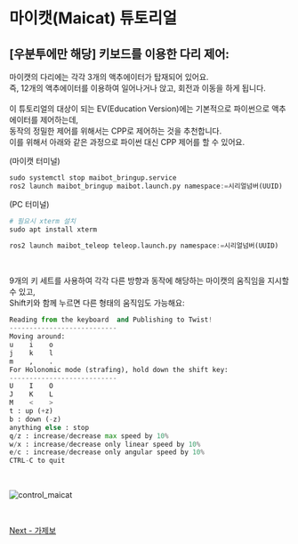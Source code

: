# 마이캣(Maicat) 튜토리얼
## [우분투에만 해당] 키보드를 이용한 다리 제어:

마이캣의 다리에는 각각 3개의 액추에이터가 탑재되어 있어요.<br/>
즉, 12개의 액추에이터를 이용하여 일어나거나 앉고, 회전과 이동을 하게 됩니다.<br/>
<br/>
이 튜토리얼의 대상이 되는 EV(Education Version)에는 기본적으로 파이썬으로 액추에이터를 제어하는데,<br/>
동작의 정밀한 제어를 위해서는 CPP로 제어하는 것을 추천합니다.<br/>
이를 위해서 아래와 같은 과정으로 파이썬 대신 CPP 제어를 할 수 있어요.

(마이캣 터미널)
```python
sudo systemctl stop maibot_bringup.service
ros2 launch maibot_bringup maibot.launch.py namespace:=시리얼넘버(UUID)
```

(PC 터미널)
```python
# 필요시 xterm 설치
sudo apt install xterm

ros2 launch maibot_teleop teleop.launch.py namespace:=시리얼넘버(UUID)
```

&nbsp;

9개의 키 세트를 사용하여 각각 다른 방향과 동작에 해당하는 마이캣의 움직임을 지시할 수 있고,<br/>
Shift키와 함께 누르면 다른 형태의 움직임도 가능해요:

```python
Reading from the keyboard  and Publishing to Twist!
---------------------------
Moving around:
u    i    o
j    k    l
m    ,    .
For Holonomic mode (strafing), hold down the shift key:
---------------------------
U    I    O
J    K    L
M    <    >
t : up (+z)
b : down (-z)
anything else : stop
q/z : increase/decrease max speed by 10%
w/x : increase/decrease only linear speed by 10%
e/c : increase/decrease only angular speed by 10%
CTRL-C to quit
```

&nbsp;

![control_maicat](https://github.com/user-attachments/assets/29e33904-531a-4251-b68f-c6791a70238c)

&nbsp;

[Next - 가제보](../10_maicat_gazebo/README.md)
